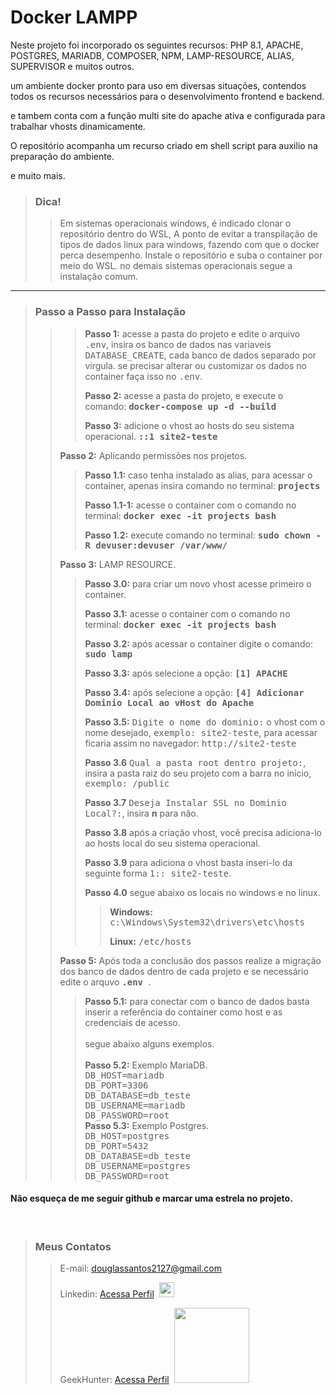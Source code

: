 # Docker LAMPP

Neste projeto foi incorporado os seguintes recursos: PHP 8.1, APACHE, POSTGRES, MARIADB, COMPOSER, NPM, LAMP-RESOURCE, ALIAS, SUPERVISOR e muitos outros.

um ambiente docker pronto para uso em diversas situações, contendos todos os recursos necessários para o desenvolvimento frontend e backend.

e tambem conta com a função multi site do apache ativa e configurada para trabalhar vhosts dinamicamente.

O repositório acompanha um recurso criado em shell script para auxilio na preparação do ambiente.

e muito mais.

> ### Dica!
> > Em sistemas operacionais windows, é indicado clonar o repositório dentro do WSL, A ponto de evitar a transpilação de tipos de dados linux para windows, fazendo com que o docker perca desempenho.
> > Instale o repositório e suba o container por meio do WSL.
> > no demais sistemas operacionais segue a instalação comum. 

----------------------------------------------------------------------------------------------------------------------
> ### Passo a Passo para Instalação  
> > > **Passo 1:** acesse a pasta do projeto e edite o arquivo <kbd>.env</kbd>, insira os banco de dados nas variaveis <kbd>DATABASE_CREATE</kbd>, cada banco de dados separado por virgula. se precisar alterar ou customizar os dados no container faça isso no <kbd>.env</kbd>.
> > > 
> > > **Passo 2:** acesse a pasta do projeto, e execute o comando:  <kbd>**docker-compose up -d --build**</kbd>
> > >
> > > **Passo 3:** adicione o vhost ao hosts do seu sistema operacional. <kbd>**::1 site2-teste** </kbd>
> >
> > **Passo 2:** Aplicando permissões nos projetos.
> > > **Passo 1.1:** caso tenha instalado as alias, para acessar o container, apenas insira comando no terminal: <kbd>**projects**</kbd>
> > >
> > > **Passo 1.1-1:** acesse o container com o comando no terminal: <kbd>**docker exec -it projects bash**</kbd>
> > >
> > > **Passo 1.2:** execute comando no terminal: <kbd> **sudo chown -R devuser:devuser /var/www/** </kbd>
> >
> > **Passo 3:** LAMP RESOURCE.
> > > **Passo 3.0:** para criar um novo vhost acesse primeiro o container.</kbd>
> > >
> > > **Passo 3.1:** acesse o container com o comando no terminal: <kbd>**docker exec -it projects bash**</kbd>
> > >
> > > **Passo 3.2:** após acessar o container digite o comando: <kbd> **sudo lamp** </kbd>
> > >
> > > **Passo 3.3:** após selecione a opção: <kbd> **[1] APACHE** </kbd>
> > >
> > > **Passo 3.4:** após selecione a opção: <kbd> **[4] Adicionar Dominio Local ao vHost do Apache** </kbd>
> > >
> > > **Passo 3.5:** <kbd>Digite o nome do dominio:</kbd> o vhost com o nome desejado,  <kbd>exemplo: site2-teste</kbd>, para acessar ficaria assim no navegador:  <kbd>http://site2-teste</kbd>
> > >
> > > **Passo 3.6** <kbd>Qual a pasta root dentro projeto:</kbd>, insira a pasta raiz do seu projeto com a barra no inicio, <kbd>exemplo: /public</kbd>
> > >
> > > **Passo 3.7** <kbd>Deseja Instalar SSL no Dominio Local?:</kbd>, insira **n** para não.
> > >
> > > **Passo 3.8** após a criação vhost, você precisa adiciona-lo ao hosts local do seu sistema operacional.
> > >
> > > **Passo 3.9** para adiciona o vhost basta inseri-lo da seguinte forma <kbd>1:: site2-teste</kbd>.
> > >
> > > **Passo 4.0** segue abaixo os locais no windows e no linux.
> > > > **Windows:** <kbd>c:\Windows\System32\drivers\etc\hosts</kbd>
> > > >
> > > > **Linux:** <kbd>/etc/hosts</kbd>
> > > 
> > 
> > **Passo 5:** Após toda a conclusão dos passos realize a migração dos banco de dados dentro de cada projeto e se necessário edite o arquvo <kbd> **.env** </kbd>.
> > > **Passo 5.1:** para conectar com o banco de dados basta inserir a referência do container como host e as credenciais de acesso.<br><br> segue abaixo alguns exemplos.<br><br>
> > > **Passo 5.2:** Exemplo MariaDB.
> > > <br><kbd> DB_HOST=mariadb<br>DB_PORT=3306<br>DB_DATABASE=db_teste<br>DB_USERNAME=mariadb<br>DB_PASSWORD=root</kbd><br>
> > > **Passo 5.3:** Exemplo Postgres.
> > > <br><kbd> DB_HOST=postgres<br>DB_PORT=5432<br>DB_DATABASE=db_teste<br>DB_USERNAME=postgres<br>DB_PASSWORD=root</kbd><br>

#### Não esqueça de me seguir github e marcar uma estrela no projeto.

<br>

>### Meus Contatos</kbd>
> >E-mail: douglassantos2127@gmail.com
> >
> >Linkedin: <a href='https://www.linkedin.com/in/douglas-da-silva-santos/' target='_blank'>Acessa Perfil</a>&nbsp;&nbsp;<img src="https://cdn.jsdelivr.net/gh/devicons/devicon/icons/linkedin/linkedin-original.svg" width="24">
> >
> >GeekHunter: <a href='https://www.linkedin.com/in/douglas-da-silva-santos/' target='_blank'>Acessa Perfil</a>&nbsp;&nbsp;<img src="https://www.geekhunter.com.br/_next/static/media/geek-logo.5e162598.svg" width="120">
